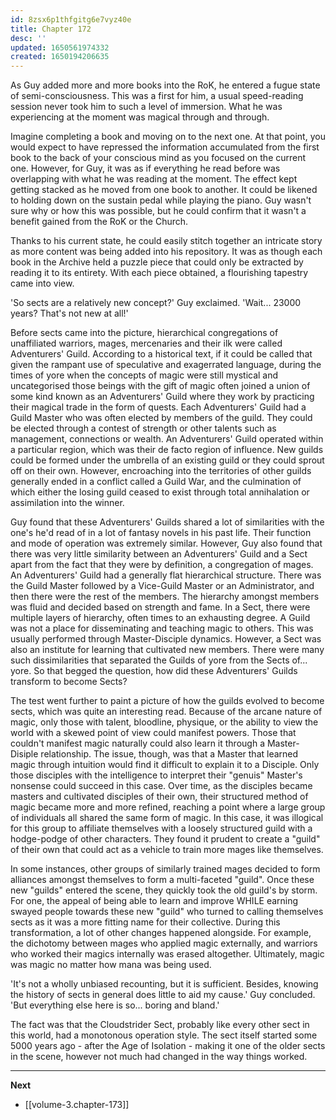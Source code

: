 ```yaml
---
id: 8zsx6p1thfgitg6e7vyz40e
title: Chapter 172
desc: ''
updated: 1650561974332
created: 1650194206635
---
```


As Guy added more and more books into the RoK, he entered a fugue state of semi-consciousness. This was a first for him, a usual speed-reading session never took him to such a level of immersion. What he was experiencing at the moment was magical through and through.

Imagine completing a book and moving on to the next one. At that point, you would expect to have repressed the information accumulated from the first book to the back of your conscious mind as you focused on the current one. However, for Guy, it was as if everything he read before was overlapping with what he was reading at the moment. The effect kept getting stacked as he moved from one book to another. It could be likened to holding down on the sustain pedal while playing the piano. Guy wasn't sure why or how this was possible, but he could confirm that it wasn't a benefit gained from the RoK or the Church.

Thanks to his current state, he could easily stitch together an intricate story as more content was being added into his repository. It was as though each book in the Archive held a puzzle piece that could only be extracted by reading it to its entirety. With each piece obtained, a flourishing tapestry came into view.

'So sects are a relatively new concept?' Guy exclaimed. 'Wait... 23000 years? That's not new at all!'

Before sects came into the picture, hierarchical congregations of unaffiliated warriors, mages, mercenaries and their ilk were called Adventurers' Guild. According to a historical text, if it could be called that given the rampant use of speculative and exagerrated language, during the times of yore when the concepts of magic were still mystical and uncategorised those beings with the gift of magic often joined a union of some kind known as an Adventurers' Guild where they work by practicing their magical trade in the form of quests. Each Adventurers' Guild had a Guild Master who was often elected by members of the guild. They could be elected through a contest of strength or other talents such as management, connections or wealth. An Adventurers' Guild operated within a particular region, which was their de facto region of influence. New guilds could be formed under the umbrella of an existing guild or they could sprout off on their own. However, encroaching into the territories of other guilds generally ended in a conflict called a Guild War, and the culmination of which either the losing guild ceased to exist through total annihalation or assimilation into the winner.

Guy found that these Adventurers' Guilds shared a lot of similarities with the one's he'd read of in a lot of fantasy novels in his past life. Their function and mode of operation was extremely similar. However, Guy also found that there was very little similarity between an Adventurers' Guild and a Sect apart from the fact that they were by definition, a congregation of mages. An Adventurers' Guild had a generally flat hierarchical structure. There was the Guild Master followed by a Vice-Guild Master or an Administrator, and then there were the rest of the members. The hierarchy amongst members was fluid and decided based on strength and fame. In a Sect, there were multiple layers of hierarchy, often times to an exhausting degree. A Guild was not a place for disseminating and teaching magic to others. This was usually performed through Master-Disciple dynamics. However, a Sect was also an institute for learning that cultivated new members. There were many such dissimilarities that separated the Guilds of yore from the Sects of... yore. So that begged the question, how did these Adventurers' Guilds transform to become Sects?

The test went further to paint a picture of how the guilds evolved to become sects, which was quite an interesting read. Because of the arcane nature of magic, only those with talent, bloodline, physique, or the ability to view the world with a skewed point of view could manifest powers. Those that couldn't manifest magic naturally could also learn it through a Master-Disiple relationship. The issue, though, was that a Master that learned magic through intuition would find it difficult to explain it to a Disciple. Only those disciples with the intelligence to interpret their "genuis" Master's nonsense could succeed in this case. Over time, as the disciples became masters and cultivated disciples of their own, their structured method of magic became more and more refined, reaching a point where a large group of individuals all shared the same form of magic. In this case, it was illogical for this group to affiliate themselves with a loosely structured guild with a hodge-podge of other characters. They found it prudent to create a "guild" of their own that could act as a vehicle to train more mages like themselves.

In some instances, other groups of similarly trained mages decided to form alliances amongst themselves to form a multi-faceted "guild". Once these new "guilds" entered the scene, they quickly took the old guild's by storm. For one, the appeal of being able to learn and improve WHILE earning swayed people towards these new "guild" who turned to calling themselves sects as it was a more fitting name for their collective. During this transformation, a lot of other changes happened alongside. For example, the dichotomy between mages who applied magic externally, and warriors who worked their magics internally was erased altogether. Ultimately, magic was magic no matter how mana was being used.

'It's not a wholly unbiased recounting, but it is sufficient. Besides, knowing the history of sects in general does little to aid my cause.' Guy concluded. 'But everything else here is so... boring and bland.'

The fact was that the Cloudstrider Sect, probably like every other sect in this world, had a monotonous operation style. The sect itself started some 5000 years ago - after the Age of Isolation - making it one of the older sects in the scene, however not much had changed in the way things worked. 

____

**Next**
* [[volume-3.chapter-173]]